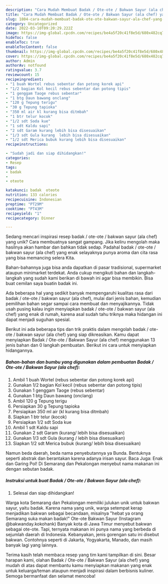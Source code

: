 ```yaml
---
description: "Cara Mudah Membuat Badak / Ote-ote / Bakwan Sayur (ala chef) yang Bisa Manjain Lidah"
title: "Cara Mudah Membuat Badak / Ote-ote / Bakwan Sayur (ala chef) yang Bisa Manjain Lidah"
slug: 1804-cara-mudah-membuat-badak-ote-ote-bakwan-sayur-ala-chef-yang-bisa-manjain-lidah
category: Uncategorized
date: 2022-03-10T09:20:29.222Z
image: https://img-global.cpcdn.com/recipes/be4a5f20c41f8e5d/680x482cq70/badak-ote-ote-bakwan-sayur-ala-chef-foto-resep-utama.jpg
hideToc: false
enableToc: true
enableTocContent: false
thumbnail: https://img-global.cpcdn.com/recipes/be4a5f20c41f8e5d/680x482cq70/badak-ote-ote-bakwan-sayur-ala-chef-foto-resep-utama.jpg
cover: https://img-global.cpcdn.com/recipes/be4a5f20c41f8e5d/680x482cq70/badak-ote-ote-bakwan-sayur-ala-chef-foto-resep-utama.jpg
author: Admin
authorAv: notfound
ratingvalue: 3.7
reviewcount: 15
recipeingredient:
- "1 buah Wortel rebus sebentar dan potong korek api"
- "1/2 bagian Kol kecil rebus sebentar dan potong tipis"
- "1 genggam Taoge rebus sebentar"
- "1 btg Daun bawang onclang"
- "120 g Tepung terigu"
- "30 g Tepung tapioka"
- "350 ml air kl kurang bisa ditmbah"
- "1 btr telur kocok"
- "1/2 sdt Soda kue"
- "1 sdt Kaldu sapi"
- "2 sdt Garam kurang lebih bisa disesuaikan"
- "1/3 sdt Gula kurang  lebih bisa disesuaikan"
- "1/2 sdt Merica bubuk kurang lebih bisa disesuaikan"
recipeinstructions:

- "Sudah jadi dan siap dihidangkan!"
categories:
- Resep
tags:
- badak
- 
- oteote

katakunci: badak  oteote 
nutrition: 133 calories
recipecuisine: Indonesian
preptime: "PT29M"
cooktime: "PT43M"
recipeyield: "1"
recipecategory: Dinner

---
```





Sedang mencari inspirasi resep badak / ote-ote / bakwan sayur (ala chef) yang unik? Cara membuatnya sangat gampang. Jika keliru mengolah maka hasilnya akan hambar dan bahkan tidak sedap. Padahal badak / ote-ote / bakwan sayur (ala chef) yang enak selayaknya punya aroma dan cita rasa yang bisa memancing selera Kita.





Bahan-bahannya juga bisa anda dapatkan di pasar tradisional, supermarket ataupun minimarket terdekat. Anda cukup mengikuti bahan dan langkah-langkah yang sudah kami berikan di bawah ini agar bisa membikin. Bisa buat cemilan saya buatin badak ini.

Ada beberapa hal yang sedikit banyak mempengaruhi kualitas rasa dari badak / ote-ote / bakwan sayur (ala chef), mulai dari jenis bahan, kemudian pemilihan bahan segar sampai cara membuat dan menyajikannya. Tidak usah pusing kalau ingin menyiapkan badak / ote-ote / bakwan sayur (ala chef) yang enak di rumah, karena asal sudah tahu triknya maka hidangan ini dapat menjadi suguhan spesial.






Berikut ini ada beberapa tips dan trik praktis dalam mengolah badak / ote-ote / bakwan sayur (ala chef) yang siap dikreasikan. Kamu dapat menyiapkan Badak / Ote-ote / Bakwan Sayur (ala chef) menggunakan 13 jenis bahan dan 0 langkah pembuatan. Berikut ini cara untuk menyiapkan hidangannya.

<!--inarticleads1-->

##### Bahan-bahan dan bumbu yang digunakan dalam pembuatan Badak / Ote-ote / Bakwan Sayur (ala chef):

1. Ambil 1 buah Wortel (rebus sebentar dan potong korek api)
1. Gunakan 1/2 bagian Kol kecil (rebus sebentar dan potong tipis)
1. Gunakan 1 genggam Taoge (rebus sebentar)
1. Gunakan 1 btg Daun bawang (onclang)
1. Ambil 120 g Tepung terigu
1. Persiapkan 30 g Tepung tapioka
1. Persiapkan 350 ml air (kl kurang bisa ditmbah)
1. Siapkan 1 btr telur (kocok)
1. Persiapkan 1/2 sdt Soda kue
1. Ambil 1 sdt Kaldu sapi
1. Gunakan 2 sdt Garam (kurang/ lebih bisa disesuaikan)
1. Gunakan 1/3 sdt Gula (kurang / lebih bisa disesuaikan)
1. Siapkan 1/2 sdt Merica bubuk (kurang/ lebih bisa disesuaikan)


Namun beda daerah, beda nama penyebutannya ya Bunda. Bentuknya seperti abstrak dan berantakan karena adanya irisan sayur. Baca Juga: Enak dan Garing Pol! Di Semarang dan Pekalongan menyebut nama makanan ini dengan sebutan badak. 

<!--inarticleads2-->

##### Instruksi untuk buat Badak / Ote-ote / Bakwan Sayur (ala chef):


1. Selesai dan siap dihidangkan!

Warga kota Semarang dan Pekalongan memiliki julukan unik untuk bakwan sayur, yaitu badak. Karena nama yang unik, warga setempat kerap menjadikan bakwan sebagai becandaan, misalnya &#34;hebat ya orang Semarang suka makan badak!&#34; Ote-ote Bakwan Sayur (Instagram @bakwanday.kokohank) Banyak kota di Jawa Timur menyebut bakwan sebagai ote-ote. Tapi, ternyata makanan ini punya nama yang berbeda di sejumlah daerah di Indonesia. Kebanyakan, jenis gorengan satu ini disebut bakwan. Contohnya seperti di Jakarta, Yogyakarta, Manado, dan masih banyak lagi yang lainnya. 

Terima kasih telah membaca resep yang tim kami tampilkan di sini. Besar harapan kami, olahan Badak / Ote-ote / Bakwan Sayur (ala chef) yang mudah di atas dapat membantu kamu menyiapkan makanan yang enak untuk keluarga/teman ataupun menjadi inspirasi dalam berbisnis kuliner. Semoga bermanfaat dan selamat mencoba!

